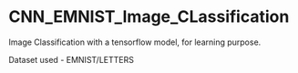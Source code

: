 # CNN_EMNIST_Image_CLassification

Image Classification with a tensorflow model, for learning purpose.

Dataset used - EMNIST/LETTERS
